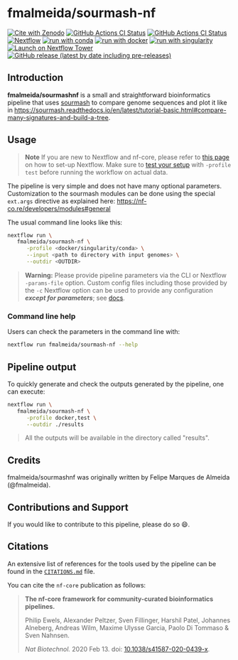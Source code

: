 # fmalmeida/sourmash-nf

[![Cite with Zenodo](http://img.shields.io/badge/DOI-10.5281/zenodo.8031853-1073c8)](https://doi.org/10.5281/zenodo.8031853)
[![GitHub Actions CI Status](https://github.com/fmalmeida/sourmash-nf/workflows/docker-ci/badge.svg)](https://github.com/fmalmeida/sourmash-nf/actions?query=workflow%3A%22docker-ci%22)
[![GitHub Actions CI Status](https://github.com/fmalmeida/sourmash-nf/workflows/singularity-ci/badge.svg)](https://github.com/fmalmeida/sourmash-nf/actions?query=workflow%3A%22singularity-ci%22)
[![Nextflow](https://img.shields.io/badge/nextflow%20DSL2-%E2%89%A522.10.1-23aa62.svg)](https://www.nextflow.io/)
[![run with conda](http://img.shields.io/badge/run%20with-conda-3EB049?labelColor=000000&logo=anaconda)](https://docs.conda.io/en/latest/)
[![run with docker](https://img.shields.io/badge/run%20with-docker-0db7ed?labelColor=000000&logo=docker)](https://www.docker.com/)
[![run with singularity](https://img.shields.io/badge/run%20with-singularity-1d355c.svg?labelColor=000000)](https://sylabs.io/docs/)
[![Launch on Nextflow Tower](https://img.shields.io/badge/Launch%20%F0%9F%9A%80-Nextflow%20Tower-%234256e7)](https://tower.nf/launch?pipeline=https://github.com/fmalmeida/sourmash-nf)
[![GitHub release (latest by date including pre-releases)](https://img.shields.io/github/v/release/fmalmeida/bacannot?include_prereleases&label=Latest%20release)](https://github.com/fmalmeida/sourmash-nf/releases)
## Introduction

**fmalmeida/sourmashnf** is a small and straightforward bioinformatics pipeline that uses [sourmash](https://sourmash.readthedocs.io/en/latest/) to compare genome sequences and plot it like in https://sourmash.readthedocs.io/en/latest/tutorial-basic.html#compare-many-signatures-and-build-a-tree.

## Usage

> **Note**
> If you are new to Nextflow and nf-core, please refer to [this page](https://nf-co.re/docs/usage/installation) on how
> to set-up Nextflow. Make sure to [test your setup](https://nf-co.re/docs/usage/introduction#how-to-run-a-pipeline)
> with `-profile test` before running the workflow on actual data.

The pipeline is very simple and does not have many optional parameters. Customization to the sourmash modules can be done using the special `ext.args` directive as explained here: https://nf-co.re/developers/modules#general

The usual command line looks like this:

```bash
nextflow run \
   fmalmeida/sourmash-nf \
      -profile <docker/singularity/conda> \
      --input <path to directory with input genomes> \
      --outdir <OUTDIR>
```

> **Warning:**
> Please provide pipeline parameters via the CLI or Nextflow `-params-file` option. Custom config files including those
> provided by the `-c` Nextflow option can be used to provide any configuration _**except for parameters**_;
> see [docs](https://nf-co.re/usage/configuration#custom-configuration-files).

### Command line help

Users can check the parameters in the command line with:

```bash
nextflow run fmalmeida/sourmash-nf --help
```

## Pipeline output

To quickly generate and check the outputs generated by the pipeline, one can execute:

```bash
nextflow run \
   fmalmeida/sourmash-nf \
      -profile docker,test \
      --outdir ./results
```

> All the outputs will be available in the directory called "results".

## Credits

fmalmeida/sourmashnf was originally written by Felipe Marques de Almeida (@fmalmeida).

## Contributions and Support

If you would like to contribute to this pipeline, please do so :smile:.

## Citations

<!-- TODO nf-core: Add citation for pipeline after first release. Uncomment lines below and update Zenodo doi and badge at the top of this file. -->
<!-- If you use  fmalmeida/sourmashnf for your analysis, please cite it using the following doi: [10.5281/zenodo.XXXXXX](https://doi.org/10.5281/zenodo.XXXXXX) -->

<!-- TODO nf-core: Add bibliography of tools and data used in your pipeline -->

An extensive list of references for the tools used by the pipeline can be found in the [`CITATIONS.md`](CITATIONS.md) file.

You can cite the `nf-core` publication as follows:

> **The nf-core framework for community-curated bioinformatics pipelines.**
>
> Philip Ewels, Alexander Peltzer, Sven Fillinger, Harshil Patel, Johannes Alneberg, Andreas Wilm, Maxime Ulysse Garcia, Paolo Di Tommaso & Sven Nahnsen.
>
> _Nat Biotechnol._ 2020 Feb 13. doi: [10.1038/s41587-020-0439-x](https://dx.doi.org/10.1038/s41587-020-0439-x).
